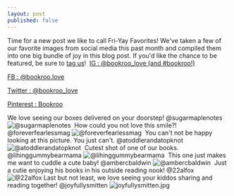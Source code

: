 ```yaml
---
layout: post
published: false
---
```

Time for a new post we like to call Fri-Yay Favorites! We've taken a few of our favorite images from social media this past month and compiled them into one big bundle of joy in this blog post. If you'd like the chance to be featured, be sure to [tag us](https://www.bookroo.com "Bookroo")!
​
[IG : @bookroo_love (and #bookroo!)](https://www.instagram.com/bookroo_love/ "Bookroo's Instagram")


[FB : @bookroo.love](https://www.facebook.com/bookroo.love "Bookroo's Facebook")


[Twitter : @bookroo_love](https://twitter.com/bookroo_love "Bookroo's Twitter")


[Pinterest : Bookroo](https://www.pinterest.com/bookroo/ "Bookroo's Pinterest")


We love seeing our boxes delivered on your doorstep! @sugarmaplenotes 
![@sugarmaplenotes]({{site.baseurl}}/assets/img/posts/@sugarmaplenotes.jpg)
​
How could you not love this smile?! @foreverfearlessmag
![@foreverfearlessmag]({{site.baseurl}}/assets/img/posts/@foreverfearlessmag.jpg)
​
You can't not be happy looking at this picture. You just can't. @atoddlerandatopknot
![@atoddlerandatopknot]({{site.baseurl}}/assets/img/posts/atoddlerandatopknot.jpg)
​
Cutest shot of one of our books. @lihinggummybearmama
![@lihinggummybearmama]({{site.baseurl}}/assets/img/posts/@lihinggummybearmama.jpg)
​
This one just makes me want to cuddle a cute baby! @ambercbaldwin
![@ambercbaldwin]({{site.baseurl}}/assets/img/posts/@ambercbaldwin.jpg)
​
Just a cutie enjoying his books in his outside reading nook! @22alfox
![@22alfox]({{site.baseurl}}/assets/img/posts/@22alfox.jpg)
​
Last but not least, we love seeing your kiddos sharing and reading together! @joyfullysmitten
![joyfullysmitten.jpg]({{site.baseurl}}/assets/img/posts/joyfullysmitten.jpg)
​
